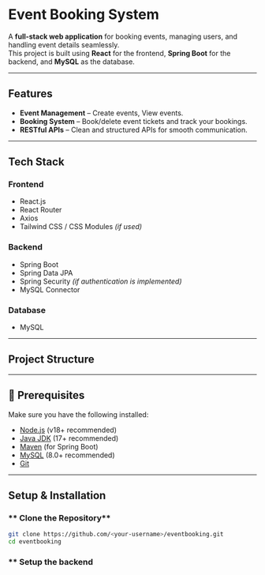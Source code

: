 # Event Booking System
A **full-stack web application** for booking events, managing users, and handling event details seamlessly.  
This project is built using **React** for the frontend, **Spring Boot** for the backend, and **MySQL** as the database.

---

## Features

-  **Event Management** – Create events, View events.
-  **Booking System** – Book/delete event tickets and track your bookings.
-  **RESTful APIs** – Clean and structured APIs for smooth communication.

---

## Tech Stack

### **Frontend**
- React.js
- React Router
- Axios
- Tailwind CSS / CSS Modules *(if used)*

### **Backend**
- Spring Boot
- Spring Data JPA
- Spring Security *(if authentication is implemented)*
- MySQL Connector

### **Database**
- MySQL

---

## Project Structure


---

## 🔧 Prerequisites

Make sure you have the following installed:

- [Node.js](https://nodejs.org/) (v18+ recommended)
- [Java JDK](https://www.oracle.com/java/technologies/javase-downloads.html) (17+ recommended)
- [Maven](https://maven.apache.org/) (for Spring Boot)
- [MySQL](https://dev.mysql.com/downloads/) (8.0+ recommended)
- [Git](https://git-scm.com/)

---

## Setup & Installation

### ** Clone the Repository**
```bash
git clone https://github.com/<your-username>/eventbooking.git
cd eventbooking
```
### ** Setup the backend
